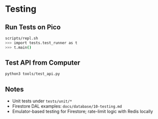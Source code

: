 # Testing

## Run Tests on Pico
```bash
scripts/repl.sh
>>> import tests.test_runner as t
>>> t.main()
```

## Test API from Computer
```bash
python3 tools/test_api.py
```

## Notes
- Unit tests under `tests/unit/*`
- Firestore DAL examples: `docs/database/10-testing.md`
- Emulator-based testing for Firestore; rate-limit logic with Redis locally
